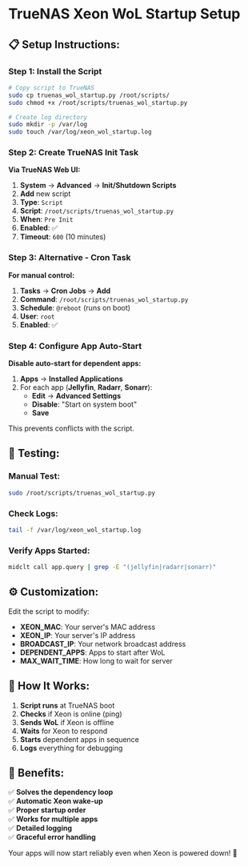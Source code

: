 # TrueNAS Xeon WoL Startup Setup

## 📋 **Setup Instructions:**

### **Step 1: Install the Script**
```bash
# Copy script to TrueNAS
sudo cp truenas_wol_startup.py /root/scripts/
sudo chmod +x /root/scripts/truenas_wol_startup.py

# Create log directory
sudo mkdir -p /var/log
sudo touch /var/log/xeon_wol_startup.log
```

### **Step 2: Create TrueNAS Init Task**

**Via TrueNAS Web UI:**
1. **System** → **Advanced** → **Init/Shutdown Scripts**
2. **Add** new script
3. **Type**: `Script`
4. **Script**: `/root/scripts/truenas_wol_startup.py`
5. **When**: `Pre Init`
6. **Enabled**: ✅
7. **Timeout**: `600` (10 minutes)

### **Step 3: Alternative - Cron Task**

**For manual control:**
1. **Tasks** → **Cron Jobs** → **Add**
2. **Command**: `/root/scripts/truenas_wol_startup.py`
3. **Schedule**: `@reboot` (runs on boot)
4. **User**: `root`
5. **Enabled**: ✅

### **Step 4: Configure App Auto-Start**

**Disable auto-start for dependent apps:**
1. **Apps** → **Installed Applications**
2. For each app (**Jellyfin**, **Radarr**, **Sonarr**):
   - **Edit** → **Advanced Settings**
   - **Disable**: "Start on system boot"
   - **Save**

This prevents conflicts with the script.

## 🧪 **Testing:**

### **Manual Test:**
```bash
sudo /root/scripts/truenas_wol_startup.py
```

### **Check Logs:**
```bash
tail -f /var/log/xeon_wol_startup.log
```

### **Verify Apps Started:**
```bash
midclt call app.query | grep -E "(jellyfin|radarr|sonarr)"
```

## ⚙️ **Customization:**

Edit the script to modify:
- **XEON_MAC**: Your server's MAC address
- **XEON_IP**: Your server's IP address  
- **BROADCAST_IP**: Your network broadcast address
- **DEPENDENT_APPS**: Apps to start after WoL
- **MAX_WAIT_TIME**: How long to wait for server

## 🔄 **How It Works:**

1. **Script runs** at TrueNAS boot
2. **Checks** if Xeon is online (ping)
3. **Sends WoL** if Xeon is offline
4. **Waits** for Xeon to respond
5. **Starts** dependent apps in sequence
6. **Logs** everything for debugging

## 🎯 **Benefits:**

✅ **Solves the dependency loop**  
✅ **Automatic Xeon wake-up**  
✅ **Proper startup order**  
✅ **Works for multiple apps**  
✅ **Detailed logging**  
✅ **Graceful error handling**  

Your apps will now start reliably even when Xeon is powered down! 🚀
